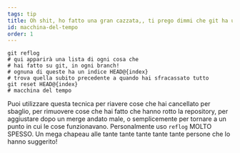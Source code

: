```yaml
---
tags: tip
title: Oh shit, ho fatto una gran cazzata,, ti prego dimmi che git ha una macchina del tempo!?!
id: macchina-del-tempo
order: 1
---
```


```git
git reflog
# qui apparirà una lista di ogni cosa che
# hai fatto su git, in ogni branch!
# ognuna di queste ha un indice HEAD@{index}
# trova quella subito precedente a quando hai sfracassato tutto
git reset HEAD@{index}
# macchina del tempo
```

Puoi utilizzare questa tecnica per riavere cose che hai cancellato per sbaglio, per rimuovere cose che hai fatto che hanno rotto la repository, per aggiustare dopo un merge andato male, o semplicemente per tornare a un punto in cui le cose funzionavano. Personalmente uso `reflog` MOLTO SPESSO. Un mega chapeau alle tante tante tante tante tante persone che lo hanno suggerito!
